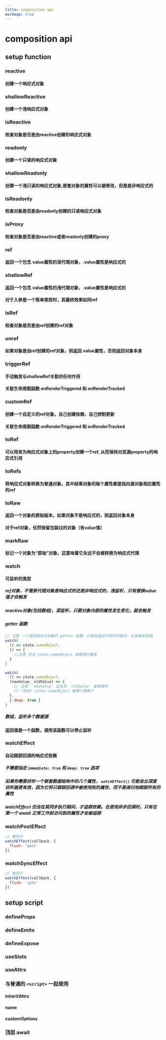 ```yaml
---
title: composition api
markmap: true
---
```


# composition api

## setup function

### reactive

#### 创建一个响应式对象

### shallowReactive

#### 创建一个浅响应式对象

### isReactive

#### 检查对象是否是由reactive创建的响应式对象

### readonly

#### 创建一个只读的响应式对象

### shallowReadonly

#### 创建一个浅只读的响应式对象,嵌套对象的属性可以被修改，但是是非响应式的

### isReadonly

#### 检查对象是否是由readonly创建的只读响应式对象

### isProxy

#### 检查对象是否是由reactive或者readonly创建的proxy

### ref

#### 返回一个包含.value属性的深代理对象，.value属性是响应式的

### shallowRef

#### 返回一个包含.value属性的浅代理对象，.value属性是响应式的

#### 对于入参是一个简单类型时，其最终效果如同ref

### isRef

#### 检查对象是否是由ref创建的ref对象

### unref

#### 如果对象是由ref创建的ref对象，则返回.value属性，否则返回对象本身

### triggerRef

#### 手动触发与shallowRef关联的任何作用

#### 关联生命周期函数 onRenderTriggered 和 onRenderTracked

### customRef

#### 创建一个自定义的ref对象，自己创建依赖，自己控制更新

#### 关联生命周期函数 onRenderTriggered 和 onRenderTracked

### toRef

#### 可以用来为响应式对象上的property创建一个ref, 从而保持对其源property的响应式引用

### toRefs

#### 将响应式对象转换为普通对象，其中结果对象的每个属性都是指向源对象相应属性的ref

### toRaw

#### 返回一个对象的原始版本，如果对象不是响应式的，则返回对象本身

#### 对于ref对象，任然保留包装过的对象（有value值）

### markRaw

#### 标记一个对象为“原始”对象，这意味着它永远不会被转换为响应式代理

### watch

#### 可监听的类型

##### ref对象，不管原代理对象是响应式的还是非响应式的，浅监听，只有替换value值才会触发

##### reactive对象(包括数组)，深监听，只要对象内部的属性发生变化，就会触发

##### getter 函数

```js
// 注意 一个返回响应式对象的 getter 函数，只有在返回不同的对象时，才会触发回调
watch(
  () => state.someObject,
  () => {
    //注意 仅当 state.someObject 被替换时触发
  }
)
```

```js
watch(
  () => state.someObject,
  (newValue, oldValue) => {
    // 注意：`newValue` 此处和 `oldValue` 是相等的
    // *除非* state.someObject 被整个替换了
  },
  { deep: true }
)
```

##### 数组，监听多个数据源

#### 返回值是一个函数，调用该函数可以停止监听

### watchEffect

#### 自动跟踪回调的响应式依赖

##### 不需要指定 `immediate: true` 和 `deep: true` 选项

##### 如果你需要侦听一个嵌套数据结构中的几个属性， `watchEffect()` 可能会比深度侦听器更有效，因为它将只跟踪回调中被使用到的属性，而不是递归地跟踪所有的属性

##### watchEffect 仅会在其同步执行期间，才追踪依赖。在使用异步回调时，只有在第一个 await 正常工作前访问到的属性才会被追踪

### watchPostEffect

```js
// 等同于
watchEffect(callback, {
  flush: 'post'
})
```

### watchSyncEffect

```js
// 等同于
watchEffect(callback, {
  flush: 'sync'
})
```

## setup script

### defineProps

### defineEmits

### defineExpose

### useSlots

### useAttrs

### 与普通的 `<script>` 一起使用

#### inheritAttrs

#### name

#### customOptions

### 顶层 await
